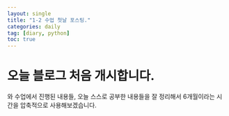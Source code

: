 ```yaml
---
layout: single
title: "1-2 수업 첫날 포스팅."
categories: daily
tag: [diary, python]
toc: true
---
```


# 오늘 블로그 처음 개시합니다.

와
수업에서 진행된 내용들,
오늘 스스로 공부한 내용들을 잘 정리해서
6개월이라는 시간을 압축적으로 사용해보겠습니다.